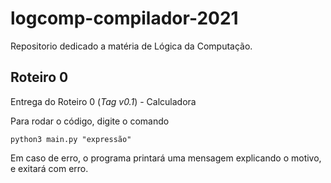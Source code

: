 # logcomp-compilador-2021
Repositorio dedicado a matéria de Lógica da Computação.

## Roteiro 0

Entrega do Roteiro 0 (*Tag v0.1*) - Calculadora

Para rodar o código, digite o comando
```shell
python3 main.py "expressão"
```

Em caso de erro, o programa printará uma mensagem explicando o motivo, e exitará com erro.
